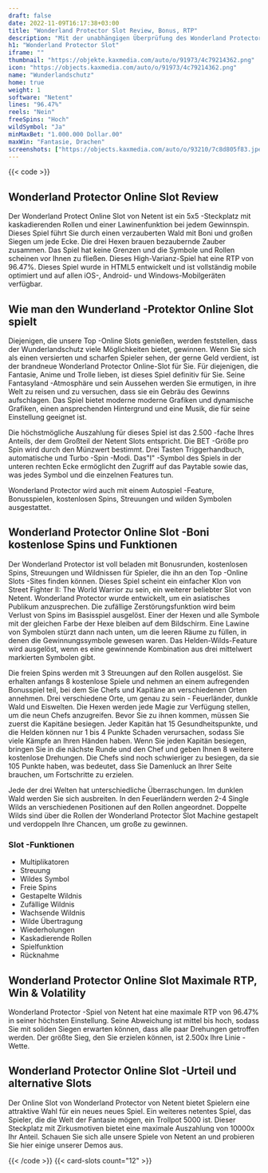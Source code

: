 ```yaml
---
draft: false
date: 2022-11-09T16:17:38+03:00
title: "Wonderland Protector Slot Review, Bonus, RTP"
description: "Mit der unabhängigen Überprüfung des Wonderland Protector Slot von Netent können Sie hier kostenlos oder echtes Geld spielen und hier einen Bonus erhalten!"
h1: "Wonderland Protector Slot"
iframe: ""
thumbnail: "https://objekte.kaxmedia.com/auto/o/91973/4c79214362.png"
icon: "https://objects.kaxmedia.com/auto/o/91973/4c79214362.png"
name: "Wunderlandschutz"
home: true
weight: 1
software: "Netent"
lines: "96.47%"
reels: "Nein"
freeSpins: "Hoch"
wildSymbol: "Ja"
minMaxBet: "1.000.000 Dollar.00"
maxWin: "Fantasie, Drachen"
screenshots: ["https://objects.kaxmedia.com/auto/o/93210/7c8d805f83.jpeg"]
---
```


{{< code >}}<h2>Wonderland Protector Online Slot Review</h2><p>Der Wonderland Protect Online Slot von Netent ist ein 5x5 -Steckplatz mit kaskadierenden Rollen und einer Lawinenfunktion bei jedem Gewinnspin. Dieses Spiel führt Sie durch einen verzauberten Wald mit Boni und großen Siegen um jede Ecke. Die drei Hexen brauen bezaubernde Zauber zusammen. Das Spiel hat keine Grenzen und die Symbole und Rollen scheinen vor Ihnen zu fließen. Dieses High-Varianz-Spiel hat eine RTP von 96.47%. Dieses Spiel wurde in HTML5 entwickelt und ist vollständig mobile optimiert und auf allen iOS-, Android- und Windows-Mobilgeräten verfügbar.</p><h2>Wie man den Wunderland -Protektor Online Slot spielt</h2><p>Diejenigen, die unsere Top -Online Slots genießen, werden feststellen, dass der Wunderlandschutz viele Möglichkeiten bietet, gewinnen. Wenn Sie sich als einen versierten und scharfen Spieler sehen, der gerne Geld verdient, ist der brandneue Wonderland Protector Online-Slot für Sie. Für diejenigen, die Fantasie, Anime und Trolle lieben, ist dieses Spiel definitiv für Sie. Seine Fantasyland -Atmosphäre und sein Aussehen werden Sie ermutigen, in ihre Welt zu reisen und zu versuchen, dass sie ein Gebräu des Gewinns aufschlagen. Das Spiel bietet moderne moderne Grafiken und dynamische Grafiken, einen ansprechenden Hintergrund und eine Musik, die für seine Einstellung geeignet ist.</p><p>Die höchstmögliche Auszahlung für dieses Spiel ist das 2.500 -fache Ihres Anteils, der dem Großteil der Netent Slots entspricht. Die BET -Größe pro Spin wird durch den Münzwert bestimmt. Drei Tasten Triggerhandbuch, automatische und Turbo -Spin -Modi. Das"I" -Symbol des Spiels in der unteren rechten Ecke ermöglicht den Zugriff auf das Paytable sowie das, was jedes Symbol und die einzelnen Features tun.</p><p>Wonderland Protector wird auch mit einem Autospiel -Feature, Bonusspielen, kostenlosen Spins, Streuungen und wilden Symbolen ausgestattet.</p><h2>Wonderland Protector Online Slot -Boni kostenlose Spins und Funktionen</h2><p>Der Wonderland Protector ist voll beladen mit Bonusrunden, kostenlosen Spins, Streuungen und Wildnissen für Spieler, die ihn an den Top -Online Slots -Sites finden können. Dieses Spiel scheint ein einfacher Klon von Street Fighter II: The World Warrior zu sein, ein weiterer beliebter Slot von Netent. Wonderland Protector wurde entwickelt, um ein asiatisches Publikum anzusprechen. Die zufällige Zerstörungsfunktion wird beim Verlust von Spins im Basisspiel ausgelöst. Einer der Hexen und alle Symbole mit der gleichen Farbe der Hexe bleiben auf dem Bildschirm. Eine Lawine von Symbolen stürzt dann nach unten, um die leeren Räume zu füllen, in denen die Gewinnungssymbole gewesen waren. Das Helden-Wilds-Feature wird ausgelöst, wenn es eine gewinnende Kombination aus drei mittelwert markierten Symbolen gibt.</p><p>Die freien Spins werden mit 3 Streuungen auf den Rollen ausgelöst. Sie erhalten anfangs 8 kostenlose Spiele und nehmen an einem aufregenden Bonusspiel teil, bei dem Sie Chefs und Kapitäne an verschiedenen Orten annehmen. Drei verschiedene Orte, um genau zu sein - Feuerländer, dunkle Wald und Eiswelten. Die Hexen werden jede Magie zur Verfügung stellen, um die neun Chefs anzugreifen. Bevor Sie zu ihnen kommen, müssen Sie zuerst die Kapitäne besiegen. Jeder Kapitän hat 15 Gesundheitspunkte, und die Helden können nur 1 bis 4 Punkte Schaden verursachen, sodass Sie viele Kämpfe an Ihren Händen haben. Wenn Sie jeden Kapitän besiegen, bringen Sie in die nächste Runde und den Chef und geben Ihnen 8 weitere kostenlose Drehungen. Die Chefs sind noch schwieriger zu besiegen, da sie 105 Punkte haben, was bedeutet, dass Sie Damenluck an Ihrer Seite brauchen, um Fortschritte zu erzielen.</p><p>Jede der drei Welten hat unterschiedliche Überraschungen. Im dunklen Wald werden Sie sich ausbreiten. In den Feuerländern werden 2-4 Single Wilds an verschiedenen Positionen auf den Rollen angeordnet. Doppelte Wilds sind über die Rollen der Wonderland Protector Slot Machine gestapelt und verdoppeln Ihre Chancen, um große zu gewinnen.</p><h3>
Slot -Funktionen</h3><ul>
<li></span>
Multiplikatoren</li>
<li></span>
Streuung</li>
<li></span>
Wildes Symbol</li>
<li></span>
Freie Spins</li>
<li></span>
Gestapelte Wildnis</li>
<li></span>
Zufällige Wildnis</li>
<li></span>
Wachsende Wildnis</li>
<li></span>
Wilde Übertragung</li>
<li></span>
Wiederholungen</li>
<li></span>
Kaskadierende Rollen</li>
<li></span>
Spielfunktion</li>
<li></span>
Rücknahme</li></ul><h2>Wonderland Protector Online Slot Maximale RTP, Win & Volatility</h2><p>Wonderland Protector -Spiel von Netent hat eine maximale RTP von 96.47% in seiner höchsten Einstellung. Seine Abweichung ist mittel bis hoch, sodass Sie mit soliden Siegen erwarten können, dass alle paar Drehungen getroffen werden. Der größte Sieg, den Sie erzielen können, ist 2.500x Ihre Linie -Wette.</p><h2>Wonderland Protector Online Slot -Urteil und alternative Slots</h2><p> Der Online Slot von Wonderland Protector von Netent bietet Spielern eine attraktive Wahl für ein neues neues Spiel. Ein weiteres netentes Spiel, das Spieler, die die Welt der Fantasie mögen, ein Trollpot 5000 ist. Dieser Steckplatz mit Zirkusmotiven bietet eine maximale Auszahlung von 10000x Ihr Anteil. Schauen Sie sich alle unsere Spiele von Netent an und probieren Sie hier einige unserer Demos aus.</p>{{< /code >}}
 {{< card-slots count="12" >}}